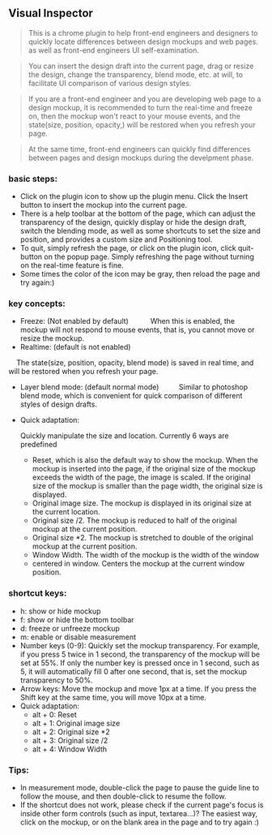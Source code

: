 ## Visual Inspector
> This is a chrome plugin to help front-end engineers and designers to quickly locate differences between design mockups and web pages. as well as front-end engineers UI self-examination.

> You can insert the design draft into the current page, drag or resize the design, change the transparency, blend mode, etc. at will, to facilitate UI comparison of various design styles. 

> If you are a front-end engineer and you are developing web page to a design mockup, it is recommended to turn the real-time and freeze on, then the mockup won't react to your mouse events,  and the state(size, position, opacity,) will be restored when you refresh your page.

> At the same time, front-end engineers can quickly find differences between pages and design mockups during the develpment phase. 

### basic steps:
- Click on the plugin icon to show up the plugin menu. Click the Insert button to insert the mockup into the current page. 
- There is a help toolbar at the bottom of the page, which can adjust the transparency of the design, quickly display or hide the design draft, switch the blending mode, as well as some shortcuts to set the size and position, and provides a custom size and Positioning tool.
- To quit, simply refresh the page, or click on the plugin icon, click quit-button on the popup page. Simply refreshing the page without turning on the real-time feature is fine.
- Some times the color of the icon may be gray, then reload the page and try again:)

### key concepts:

- Freeze: (Not enabled by default)
    
     When this is enabled, the mockup will not respond to mouse events, that is, you cannot move or resize the mockup.
    
- Realtime: (default is not enabled)

    The state(size, position, opacity, blend mode) is saved in real time, and will be restored when you refresh your page.

- Layer blend mode: (default normal mode)
    
    Similar to photoshop blend mode, which is convenient for quick comparison of different styles of design drafts.

- Quick adaptation:

	Quickly manipulate the size and location. Currently 6 ways are predefined

	- Reset, which is also the default way to show the mockup. When the mockup is inserted into the page, if the original size of the mockup exceeds the width of the page, the image is scaled. If the original size of the mockup is smaller than the page width, the original size is displayed.
	- Original image size. The mockup is displayed in its original size at the current location.
	- Original size /2. The mockup is reduced to half of the original mockup at the current position.
	- Original size *2. The mockup is stretched to double of the original mockup at the current position.
	- Window Width. The width of the mockup is the width of the window
	- centered in window. Centers the mockup at the current window position.

###  shortcut keys:

- h: show or hide mockup
- f: show or hide the bottom toolbar
- d: freeze or unfreeze mockup
- m: enable or disable measurement
- Number keys (0-9): Quickly set the mockup transparency. For example, if you press 5 twice in 1 second, the transparency of the mockup will be set at 55%. If only the number key is pressed once in 1 second, such as 5, it will automatically fill 0 after one second, that is, set the mockup transparency to 50%.
- Arrow keys: Move the mockup and move 1px at a time. If you press the Shift key at the same time, you will move 10px at a time.
- Quick adaptation:
	- alt + 0: Reset
	- alt + 1: Original image size
	- alt + 2: Original size *2
	- alt + 3: Original size /2
	- alt + 4: Window Width

### Tips:
- In measurement mode, double-click the page to pause the guide line to follow the mouse, and then double-click to resume the follow.
- If the shortcut does not work, please check if the current page's focus is inside other form controls (such as input, textarea...)? The easiest way, click on the mockup, or on the blank area in the page and to try again :)